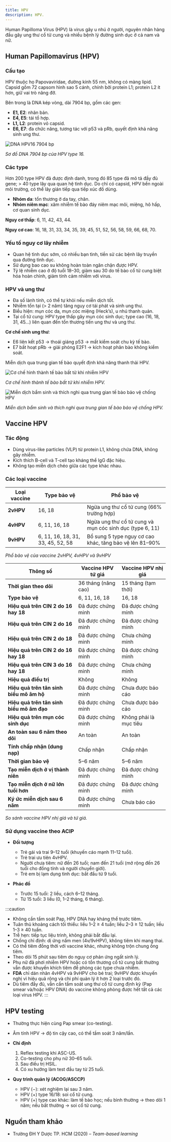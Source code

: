 ```yaml
---
title: HPV
description: HPV.
---
```


Human Papilloma Virus (HPV) là virus gây u nhú ở người, nguyên nhân hàng đầu gây ung thư cổ tử cung và nhiều bệnh lý đường sinh dục ở cả nam và nữ.

## Human Papillomavirus (HPV)

### Cấu tạo

HPV thuộc họ Papovaviridae, đường kính 55 nm, không có màng lipid. Capsid gồm 72 capsom hình sao 5 cánh, chính bởi protein L1; protein L2 ít hơn, giữ vai trò nâng đỡ.

Bên trong là DNA kép vòng, dài 7904 bp, gồm các gen:

- **E1, E2**: nhân bản.
- **E4, E5**: tái tổ hợp.
- **L1, L2**: protein vỏ capsid.
- **E6, E7**: đa chức năng, tương tác với p53 và pRb, quyết định khả năng sinh ung thư.

![DNA HPV16 7904 bp](../../../../assets/phu-khoa/hpv/so-do-dna-hpv-16.png)

_Sơ đồ DNA 7904 bp của HPV type 16._

### Các type

Hơn 200 type HPV đã được định danh, trong đó 85 type đã mô tả đầy đủ gene; > 40 type lây qua quan hệ tình dục. Do chỉ có capsid, HPV bền ngoài môi trường, có thể lây gián tiếp qua tiếp xúc đồ dùng.

- **Nhóm da**: tổn thương ở da tay, chân.
- **Nhóm niêm mạc**: xâm nhiễm tế bào đáy niêm mạc môi, miệng, hô hấp, cơ quan sinh dục.

**Nguy cơ thấp**: 6, 11, 42, 43, 44.

**Nguy cơ cao**: 16, 18, 31, 33, 34, 35, 39, 45, 51, 52, 56, 58, 59, 66, 68, 70.

### Yếu tố nguy cơ lây nhiễm

- Quan hệ tình dục sớm, có nhiều bạn tình, tiền sử các bệnh lây truyền qua đường tình dục.
- Sử dụng bao cao su không hoàn toàn ngăn chặn được HPV.
- Tỷ lệ nhiễm cao ở độ tuổi 18–30, giảm sau 30 do tế bào cổ tử cung biệt hóa hoàn chỉnh, giảm tính cảm nhiễm với virus.

### HPV và ung thư

- Đa số lành tính, có thể tự khỏi nếu miễn dịch tốt.
- Nhiễm tồn tại (> 2 năm) tăng nguy cơ tái phát và sinh ung thư.
- Biểu hiện: mụn cóc da, mụn cóc miệng (Heck’s), u nhú thanh quản.
- Tại cổ tử cung: HPV type thấp gây mụn cóc sinh dục; type cao (16, 18, 31, 45...) liên quan đến tổn thương tiền ung thư và ung thư.

**Cơ chế sinh ung thư**:

- E6 liên kết p53 → thoái giáng p53 → mất kiểm soát chu kỳ tế bào.
- E7 bất hoạt pRb → giải phóng E2F1 → kích hoạt phân bào không kiểm soát.

Miễn dịch qua trung gian tế bào quyết định khả năng thanh thải HPV.

![Cơ chế hình thành tế bào bất tử khi nhiễm HPV](../../../../assets/phu-khoa/hpv/co-che-hinh-thanh-te-bao-bat-tu-khi-nhiem-hpv.png)

_Cơ chế hình thành tế bào bất tử khi nhiễm HPV._

![Miễn dịch bẩm sinh và thích nghi qua trung gian tế bào bảo vệ chống HPV](../../../../assets/phu-khoa/hpv/mien-dich-bam-sinh-va-thich-nghi-qua-trung-gian-te-bao-bao-ve-chong-hpv.png)

_Miễn dịch bẩm sinh và thích nghi qua trung gian tế bào bảo vệ chống HPV._

## Vaccine HPV

### Tác động

- Dùng virus-like particles (VLP) từ protein L1, không chứa DNA, không gây nhiễm.
- Kích thích B-cell và T-cell tạo kháng thể IgG đặc hiệu.
- Không tạo miễn dịch chéo giữa các type khác nhau.

### Các loại vaccine

| Loại vaccine | Type bảo vệ                       | Phổ bảo vệ                                               |
| ------------ | --------------------------------- | -------------------------------------------------------- |
| **2vHPV**    | 16, 18                            | Ngừa ung thư cổ tử cung (66% trường hợp)                 |
| **4vHPV**    | 6, 11, 16, 18                     | Ngừa ung thư cổ tử cung và mụn cóc sinh dục (type 6, 11) |
| **9vHPV**    | 6, 11, 16, 18, 31, 33, 45, 52, 58 | Bổ sung 5 type nguy cơ cao khác, tăng bảo vệ lên 81–90%  |

_Phổ bảo vệ của vaccine 2vHPV, 4vHPV và 9vHPV_

| Thông số                                  | Vaccine HPV tứ giá  | Vaccine HPV nhị giá    |
| ----------------------------------------- | ------------------- | ---------------------- |
| **Thời gian theo dõi**                    | 36 tháng (nâng cao) | 15 tháng (tạm thời)    |
| **Type bảo vệ**                           | 6, 11, 16, 18       | 16, 18                 |
| **Hiệu quả trên CIN 2 do 16 hay 18**      | Đã được chứng minh  | Đã được chứng minh     |
| **Hiệu quả trên CIN 2 do 16**             | Đã được chứng minh  | Đã được chứng minh     |
| **Hiệu quả trên CIN 2 do 18**             | Đã được chứng minh  | Chưa chứng minh        |
| **Hiệu quả trên CIN 2 do 16 hay 18**      | Đã được chứng minh  | Đã được chứng minh     |
| **Hiệu quả trên CIN 3 do 16 hay 18**      | Đã được chứng minh  | Chưa chứng minh        |
| **Hiệu quả điều trị**                     | Không               | Không                  |
| **Hiệu quả trên tân sinh biểu mô âm hộ**  | Đã được chứng minh  | Chưa được báo cáo      |
| **Hiệu quả trên tân sinh biểu mô âm đạo** | Đã được chứng minh  | Chưa được báo cáo      |
| **Hiệu quả trên mụn cóc sinh dục**        | Đã được chứng minh  | Không phải là mục tiêu |
| **An toàn sau 6 năm theo dõi**            | An toàn             | An toàn                |
| **Tính chấp nhận (dung nạp)**             | Chấp nhận           | Chấp nhận              |
| **Thời gian bảo vệ**                      | 5–6 năm             | 5–6 năm                |
| **Tạo miễn dịch ở vị thành niên**         | Đã được chứng minh  | Đã được chứng minh     |
| **Tạo miễn dịch ở nữ lớn tuổi hơn**       | Đã được chứng minh  | Đã được chứng minh     |
| **Ký ức miễn dịch sau 6 năm**             | Đã được chứng minh  | Chưa báo cáo           |

_So sánh vaccine HPV nhị giá và tứ giá._

### Sử dụng vaccine theo ACIP

- **Đối tượng**

  - Trẻ gái và trai 9–12 tuổi (khuyến cáo mạnh 11–12 tuổi).
  - Trẻ trai ưu tiên 4vHPV.
  - Người chưa tiêm: nữ đến 26 tuổi; nam đến 21 tuổi (mở rộng đến 26 tuổi cho đồng tính và người chuyển giới).
  - Trẻ em bị lạm dụng tình dục: bắt đầu từ 9 tuổi.

- **Phác đồ**

  - Trước 15 tuổi: 2 liều, cách 6–12 tháng.
  - Từ 15 tuổi: 3 liều (0, 1–2 tháng, 6 tháng).

:::caution

- Không cần tầm soát Pap, HPV DNA hay kháng thể trước tiêm.
- Tuân thủ khoảng cách tối thiểu: liều 1–2 ≥ 4 tuần; liều 2–3 ≥ 12 tuần; liều 1–3 ≥ 40 tuần.
- Trễ hẹn: tiếp tục liệu trình, không phải bắt đầu lại.
- Chống chỉ định: dị ứng nấm men (4v/9vHPV), không tiêm khi mang thai.
- Có thể tiêm đồng thời với vaccine khác, nhưng không trộn chung ống tiêm.
- Theo dõi 15 phút sau tiêm do nguy cơ phản ứng ngất sinh lý.
- Phụ nữ đã phơi nhiễm HPV hoặc có tổn thương cổ tử cung bất thường vẫn được khuyến khích tiêm để phòng các type chưa nhiễm.
- **FDA** chỉ dán nhãn 4vHPV và 9vHPV cho bé trai; 9vHPV được khuyến nghị vì hiệu quả rộng và chi phí quản lý ít hơn 2 loại trước đó.
- Dù tiêm đầy đủ, vẫn cần tầm soát ung thư cổ tử cung định kỳ (Pap smear và/hoặc HPV DNA) do vaccine không phòng được hết tất cả các loại virus HPV.
  :::

## HPV testing

- Thường thực hiện cùng Pap smear (co-testing).
- Âm tính HPV → độ tin cậy cao, có thể tầm soát 3 năm/lần.

- **Chỉ định**

  1. Reflex testing khi ASC-US.
  2. Co-testing cho phụ nữ 30–65 tuổi.
  3. Sau điều trị HSIL.
  4. Có xu hướng làm test đầu tay từ 25 tuổi.

- **Quy trình quản lý (ACOG/ASCCP)**

  - HPV (−): xét nghiệm lại sau 3 năm.
  - HPV (+) type 16/18: soi cổ tử cung.
  - HPV (+) type cao khác: làm tế bào học; nếu bình thường → theo dõi 1 năm; nếu bất thường → soi cổ tử cung.

## Nguồn tham khảo

- Trường ĐH Y Dược TP. HCM (2020) – _Team-based learning_
